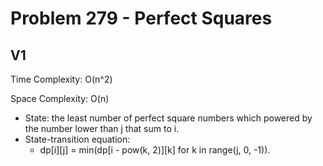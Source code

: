 # Problem 279 - Perfect Squares

## V1

Time Complexity: O(n^2)

Space Complexity: O(n)

- State: the least number of perfect square numbers which powered by the number lower than j that sum to i.
- State-transition equation:
    - dp[i][j] = min(dp[i - pow(k, 2)][k] for k in range(j, 0, -1)).
